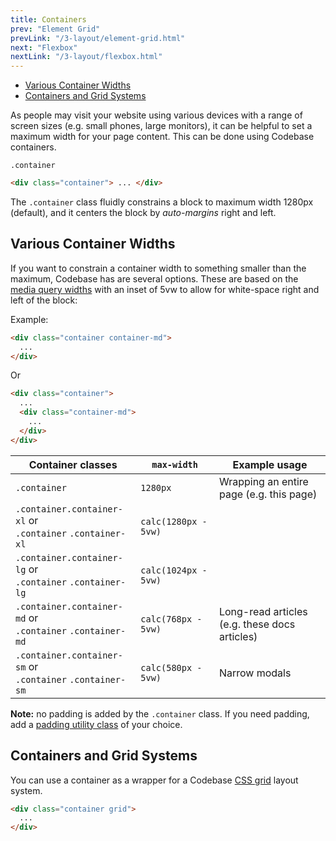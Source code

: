 ```yaml
---
title: Containers
prev: "Element Grid"
prevLink: "/3-layout/element-grid.html"
next: "Flexbox"
nextLink: "/3-layout/flexbox.html"
---
```


<div class="on-page-toc b-thin rounded mb-3e py-1e">
  <ul class="menu small">
    <li class="menu-item"><a href="#various-container-widths">Various Container Widths</a></li>
    <li class="menu-item"><a href="#containers-and-grid-systems">Containers and Grid Systems</a></li>
  </ul>
</div>

<p class="h4 thin">As people may visit your website using various devices with a range of screen sizes (e.g. small phones, large monitors), it can be helpful to set a maximum width for your page content. This can be done using Codebase containers.</p>

`.container`

```HTML
<div class="container"> ... </div>
```

The `.container` class fluidly constrains a block to maximum width 1280px (default), and it centers the block by _auto-margins_ right and left.

## Various Container Widths

If you want to constrain a container width to something smaller than the maximum, Codebase has are several options. These are based on the [media query widths](/media-query-breakpoint-widths) with an inset of 5vw to allow for white-space right and left of the block:

Example:

```HTML
<div class="container container-md">
  ...
</div>
```

Or

```HTML
<div class="container">
  ...
  <div class="container-md">
    ...
  </div>
</div>
```

<table class="table">
  <thead>
    <tr>
      <th>Container classes</th>
      <th><code>max-width</code></th>
      <th>Example usage</th>
    </tr>
  </thead>
  <tbody>
    <tr>
      <td><code>.container</code></td>
      <td><code>1280px</code></td>
      <td>Wrapping an entire page (e.g. this page)</td>
    </tr>
    <tr>
      <td class="nowrap">
        <code>.container.container-xl</code> or<br>
        <code>.container</code> <code>.container-xl</code>
      </td>
      <td class="nowrap"><code>calc(1280px - 5vw)</code></td>
      <td></td>
    </tr>
    <tr>
      <td class="nowrap">
        <code>.container.container-lg</code> or<br>
        <code>.container</code> <code>.container-lg</code>
      </td>
      <td><code>calc(1024px - 5vw)</code></td>
      <td></td>
    </tr>
    <tr>
      <td class="nowrap">
        <code>.container.container-md</code> or<br>
        <code>.container</code> <code>.container-md</code>
      </td>
      <td><code>calc(768px - 5vw)</code></td>
      <td>Long-read articles (e.g. these docs articles)</td>
    </tr>
    <tr>
      <td class="nowrap">
        <code>.container.container-sm</code> or<br>
        <code>.container</code> <code>.container-sm</code>
      </td>
      <td><code>calc(580px - 5vw)</code></td>
      <td>Narrow modals</td>
    </tr>
  </tbody>
</table>

<div class="mb-3e p-2e bg-theme-2"><b>Note:</b> no padding is added by the <code>.container</code> class. If you need padding, add a <a href="/4-utilities/spacing.html">padding utility class</a> of your choice.</div>

## Containers and Grid Systems

You can use a container as a wrapper for a Codebase [CSS grid](/3-layout/grid.html) layout system.

```HTML
<div class="container grid">
  ...
</div>
```
